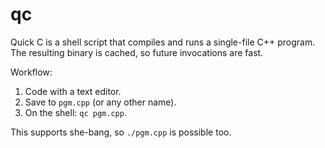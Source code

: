# qc

Quick C is a shell script that compiles and runs a single-file C++ program.  The resulting binary is cached, so future invocations are fast.

Workflow:

1. Code with a text editor.
2. Save to `pgm.cpp` (or any other name).
3. On the shell: `qc pgm.cpp`.

This supports she-bang, so `./pgm.cpp` is possible too.
